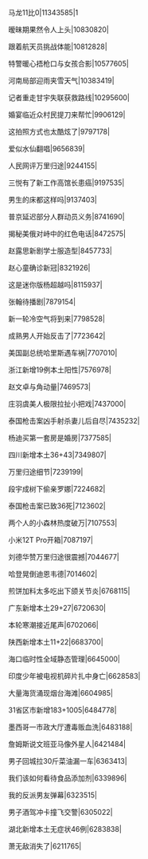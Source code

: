 马龙11比0|11343585|1

暧昧期果然令人上头|10830820|

跟着航天员挑战体能|10812828|

特警暖心捂枪口与女孩合影|10577605|

河南局部迎雨夹雪天气|10383419|

记者重走甘宇失联获救路线|10295600|

婚宴临近众村民提刀来帮忙|9906129|

这拍照方式也太酷炫了|9797178|

爱似水仙翻唱|9656839|

人民网评万里归途|9244155|

三悦有了新工作高馆长患癌|9197535|

男生的床都这样吗|9137403|

普京延迟部分人群动员义务|8741690|

揭秘美俄对峙中的红色电话|8472575|

赵露思新剧学士服造型|8457733|

赵心童确诊新冠|8321926|

这是迷你版杨超越吗|8115937|

张翰待播剧|7879154|

新一轮冷空气将到来|7798528|

成熟男人开始反击了|7723642|

美国副总统哈里斯遇车祸|7707010|

浙江新增19例本土阳性|7576978|

赵文卓与角动量|7469573|

庄羽虞美人极限拉扯小把戏|7437000|

泰国枪击案凶手射杀妻儿后自尽|7435232|

杨迪买第一套房是婚房|7377585|

四川新增本土36+43|7349807|

万里归途细节|7239199|

段宇成树下偷亲罗娜|7224682|

泰国枪击案已致36死|7123602|

两个人的小森林热度破万|7107553|

小米12T Pro开箱|7087197|

刘德华赞万里归途很震撼|7044677|

哈登晃倒迪恩韦德|7014602|

煎饼加料太多吃出下颌关节炎|6768115|

广东新增本土29+27|6720630|

本轮寒潮接近尾声|6702066|

陕西新增本土11+22|6683700|

海口临时性全域静态管理|6645000|

印度少年被电视机碎片扎中身亡|6628583|

大量海货涌现烟台海滩|6604985|

31省区市新增183+1005|6484778|

墨西哥一市政大厅遭毒贩血洗|6483188|

詹姆斯说文班亚马像外星人|6421484|

男子回城拉30斤菜油漏一车|6363413|

我们该如何看待食品添加剂|6339896|

我的反派男友弹幕|6323515|

男子酒驾冲卡撞飞交警|6305022|

湖北新增本土无症状46例|6283838|

萧无敌消失了|6211765|

